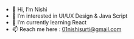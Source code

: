 - 👋 Hi, I’m Nishi
- 👀 I’m interested in UI/UX Design & Java Script
- 🌱 I’m currently learning React
- 📫 Reach me here : 01nishisurti@gmail.com

<!---
nishisurti2608/nishisurti2608 is a ✨ special ✨ repository because its `README.md` (this file) appears on your GitHub profile.
You can click the Preview link to take a look at your changes.
--->
